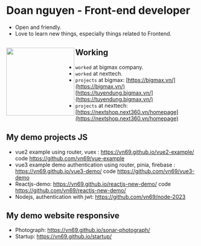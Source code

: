 # Doan nguyen - Front-end developer 

- Open and friendly.
- Love to learn new things, especially things related to Frontend.

## Working <a href="https://github.com/paulnguyen-mn"><img align="left" width="auto" height="180" src="https://res.cloudinary.com/kimwy/image/upload/v1598840300/easyfrontend/programming_hgngx9.png"></a>

- `worked` at bigmax company.
- `worked` at nexttech.
- `projects` at bigmax: [https://bigmax.vn/](https://bigmax.vn/) [https://tuyendung.bigmax.vn/](https://tuyendung.bigmax.vn/)
- `projects` at nexttech: [https://nextshop.next360.vn/homepage](https://nextshop.next360.vn/homepage)






## My demo projects JS

- vue2 example using router, vuex : https://vn69.github.io/vue2-example/ code https://github.com/vn69/vue-example
- vue3 example demo authentication using router, pinia, firebase : https://vn69.github.io/vue3-demo/ code https://github.com/vn69/vue3-demo
- Reactjs-demo: https://vn69.github.io/reactjs-new-demo/ code  https://github.com/vn69/reactjs-new-demo/
- Nodejs, authentication with jwt: https://github.com/vn69/node-2023

## My demo website responsive

- Photograph: https://vn69.github.io/sonar-photograph/
- Startup: https://vn69.github.io/startup/
